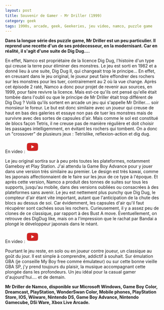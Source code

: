 ```yaml
---
layout: post
title: Souvenir de Gamer - Mr Driller (1999)
category: geek
tags: 1990s, arcade, geek, Geekeries, jeu video, namco, puzzle game
---
```

**Dans la longue série des puzzle game, Mr Driller est un peu particulier. Il reprend une recette d'un de ses prédecesseur, en la modernisant. Car en réalité, il s'agit d'une suite de Dig Dug....**

En effet, Namco est propriétaire de la licence Dig Dug, l'histoire d'un type qui creuse la terre pour éliminer des monstres. Le jeu est sorti en 1982 et a donné lieu à une suite, Dig Dug II, qui changeait trop le principe... En effet, en creusant dans le jeu original, le joueur peut faire effondrer des rochers sur les monstres pour les tuer, contrairement au 2 où la vue change. Après cet épisode 2 raté, Namco a donc pour projet de revenir aux sources, en 1999, pour faire revivre la licence. Mais est-ce qu'ils ont pensé qu'elle était tombée dans l'oubli ou que le principe de Mr Driller était trop différent de Dig Dug ? Voilà qu'ils sortent en arcade un jeu qui s'appelle Mr Driller.... soir monsieur le foreur. Le but est donc similaire avec un joueur qui creuse de haut en bas des galeries et essaye non pas de tuer les monstres mais de survivre avec des sortes de capsules d'air. Mais comme le sol est constitué de blocs façon Tetris, il ne creuse pas de manière régulière et doit choisir les passages intelligemment, en évitant les rochers qui tombent. On a donc un "crossover" de plusieurs jeux : Tetrislike, reflexion-action et dig dug.

En video : [![video](/images/youtube.png)](https://www.youtube.com/watch?v=pt3QawOSoqI)

Le jeu original sortira sur à peu près toutes les plateformes, notamment Gameboy et Play Station. J'ai attendu la Game Boy Advance pour y jouer dans une version très similaire au premier. Le design est très kawai, comme les japonais affectionnaient de le faire sur les jeux de ce type à l'époque. Et après cette version, Namco a produit des tonnes de suites sur tous les supports, jusqu'au mobile, dans des versions oubliées ou consacrées à des plateformes sans avenir. Le jeu est nettement plus punchy que Dig Dug, le compteur d'air étant vite important, autant que l'anticipation de la chute des blocs au dessus de soi. Car évidemment, les capsules d'air qu'il faut récupérer sont cachées sous les rochers. Curieusement, il y a assez peu de clones de ce classique, par rapport à des Bust A move. Eventuellement, on retrouve des DigDug like, mais on a l'impression que le rachat par Bandai a plongé le développeur japonais dans le néant.

En video : [![video](/images/youtube.png)](https://www.youtube.com/watch?v=bTooimbF5kQ)

Pourtant le jeu reste, en solo ou en joueur contre joueur, un classique au goût du jour. Il est simple à comprendre, addictif à souhait. Sur émulation GBA (je conseille My Boy free comme émulateur) ou sur cette bonne vieille GBA SP, j'y prend toujours du plaisir, la musique accompagnant cette plongée dans les profondeurs. Un jeu idéal pour la casual gamer d'aujourd'hui.... et de demain.

**Mr Driller de Namco, disponible sur Microsoft Windows, Game Boy Color, Dreamcast, PlayStation, WonderSwan Color, Mobile phones, PlayStation Store, IOS, Wiiware, Nintendo DS, Game Boy Advance, Nintendo Gamecube, DSi Ware, Xbox Live Arcade.**
